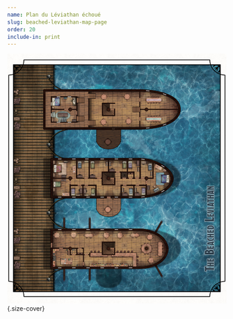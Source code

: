 ```yaml
---
name: Plan du Léviathan échoué
slug: beached-leviathan-map-page
order: 20
include-in: print
---
```


![Léviathan échoué (de jour)](../PrintImages/Maps/BeachedLeviathanDay.jpg){.size-cover}